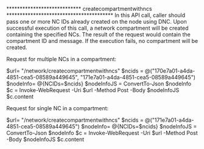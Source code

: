**************************** createcompartmentwithncs ****************************************
In this API call, caller should pass one or more NC IDs already created on the node using DNC. 
Upon successful execution of this call, a network compartment will be created containing the
specified NCs. The result of the request would contain the compartment ID and message.
If the execution fails, no compartment will be created.

Request for multiple NCs in a compartment:

$url= "<CNS-Endpoint>/network/createcompartmentwithncs"
$ncids = @("170e7a01-a4da-4851-cea5-08589a449645", "171e7a01-a4da-4851-cea5-08589a449645")
$nodeInfo= @{NCIDs=$ncids}
$nodeInfoJS = ConvertTo-Json $nodeInfo
$c = Invoke-WebRequest -Uri $url -Method Post -Body $nodeInfoJS
$c.content


Request for single NC in a compartment:

$url= "<CNS-Endpoint>/network/createcompartmentwithncs"
$ncids = @("171e7a01-a4da-4851-cea5-08589a449645")
$nodeInfo= @{NCIDs=$ncids}
$nodeInfoJS = ConvertTo-Json $nodeInfo
$c = Invoke-WebRequest -Uri $url -Method Post -Body $nodeInfoJS
$c.content